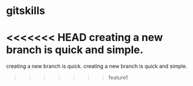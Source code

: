 gitskills
=========
<<<<<<< HEAD
creating a new branch is quick and simple.
=======
creating a new branch is quick.
creating a new branch is quick and simple.
>>>>>>> feature1
